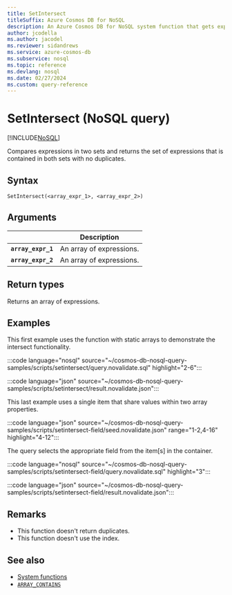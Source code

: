 ```yaml
---
title: SetIntersect
titleSuffix: Azure Cosmos DB for NoSQL
description: An Azure Cosmos DB for NoSQL system function that gets expressions that exist in two sets.
author: jcodella
ms.author: jacodel
ms.reviewer: sidandrews
ms.service: azure-cosmos-db
ms.subservice: nosql
ms.topic: reference
ms.devlang: nosql
ms.date: 02/27/2024
ms.custom: query-reference
---
```


# SetIntersect (NoSQL query)

[!INCLUDE[NoSQL](../../includes/appliesto-nosql.md)]

Compares expressions in two sets and returns the set of expressions that is contained in both sets with no duplicates.

## Syntax

```nosql
SetIntersect(<array_expr_1>, <array_expr_2>)
```

## Arguments

| | Description |
| --- | --- |
| **`array_expr_1`** | An array of expressions. |
| **`array_expr_2`** | An array of expressions. |

## Return types

Returns an array of expressions.

## Examples

This first example uses the function with static arrays to demonstrate the intersect functionality.

:::code language="nosql" source="~/cosmos-db-nosql-query-samples/scripts/setintersect/query.novalidate.sql" highlight="2-6":::

:::code language="json" source="~/cosmos-db-nosql-query-samples/scripts/setintersect/result.novalidate.json":::

This last example uses a single item that share values within two array properties.

:::code language="json" source="~/cosmos-db-nosql-query-samples/scripts/setintersect-field/seed.novalidate.json" range="1-2,4-16" highlight="4-12":::

The query selects the appropriate field from the item\[s\] in the container.

:::code language="nosql" source="~/cosmos-db-nosql-query-samples/scripts/setintersect-field/query.novalidate.sql" highlight="3":::

:::code language="json" source="~/cosmos-db-nosql-query-samples/scripts/setintersect-field/result.novalidate.json":::

## Remarks

- This function doesn't return duplicates.
- This function doesn't use the index.

## See also

- [System functions](system-functions.yml)
- [`ARRAY_CONTAINS`](array-contains.md)
